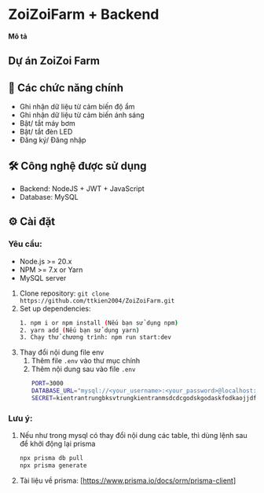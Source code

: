 # ZoiZoiFarm + Backend
**Mô tả** 

## Dự án ZoiZoi Farm 
## 🚀 Các chức năng chính
- Ghi nhận dữ liệu từ cảm biến độ ẩm
- Ghi nhận dữ liệu từ cảm biến ánh sáng
- Bật/ tắt máy bơm
- Bật/ tắt đèn LED
- Đăng ký/ Đăng nhập

## 🛠 Công nghệ được sử dụng
- Backend: NodeJS + JWT + JavaScript
- Database: MySQL

## ⚙️ Cài đặt

### Yêu cầu:
- Node.js >= 20.x
- NPM >= 7.x or Yarn
- MySQL server
1. Clone repository: `git clone https://github.com/ttkien2004/ZoiZoiFarm.git`
2. Set up dependencies:
   ```bash
   1. npm i or npm install (Nếu bạn sử dụng npm)
   2. yarn add (Nếu bạn sử dụng yarn)
   3. Chạy thử chương trình: npm run start:dev
3. Thay đổi nội dung file env
   1. Thêm file `.env` vào thư mục chính
   2. Thêm nội dung sau vào file `.env`
      ```bash
      PORT=3000
      DATABASE_URL="mysql://<your_username>:<your_password>@localhost:<your_port>/<your_database_name>?schema=public"
      SECRET=kientrantrungbksvtrungkientranmsdcdcgodskgodaskfodkaojjdfj
### Lưu ý:
1. Nếu như trong mysql có thay đổi nội dung các table, thì dùng lệnh sau để khởi động lại prisma
     ```bash
     npx prisma db pull
     npx prisma generate
2. Tài liệu về prisma: [https://www.prisma.io/docs/orm/prisma-client]
